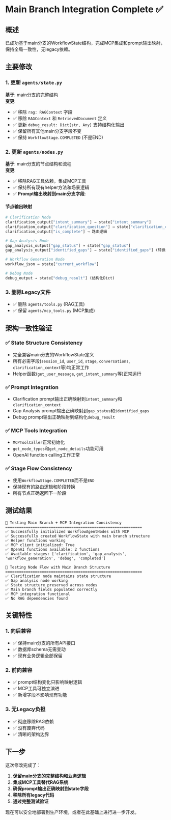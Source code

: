 # Main Branch Integration Complete ✅

## 概述

已成功基于main分支的WorkflowState结构，完成MCP集成和prompt输出映射，保持全局一致性，无legacy依赖。

## 主要修改

### 1. 更新 `agents/state.py`
**基于**: main分支的完整结构  
**变更**:
- ✅ 移除 `rag: RAGContext` 字段
- ✅ 移除 `RAGContext` 和 `RetrievedDocument` 定义
- ✅ 更新 `debug_result: Dict[str, Any]` 支持结构化输出
- ✅ 保留所有其他main分支字段不变
- ✅ 保持 `WorkflowStage.COMPLETED` (不是END)

### 2. 更新 `agents/nodes.py`  
**基于**: main分支的节点结构和流程  
**变更**:
- ✅ 移除RAG工具依赖，集成MCP工具
- ✅ 保持所有现有helper方法和场景逻辑
- ✅ **Prompt输出映射到main分支字段**:

#### 节点输出映射
```python
# Clarification Node
clarification_output["intent_summary"] → state["intent_summary"]
clarification_output["clarification_question"] → state["clarification_context"]["pending_questions"]
clarification_output["is_complete"] → 路由逻辑

# Gap Analysis Node  
gap_analysis_output["gap_status"] → state["gap_status"]
gap_analysis_output["identified_gaps"] → state["identified_gaps"] (转换为GapDetail格式)

# Workflow Generation Node
workflow_json → state["current_workflow"]

# Debug Node
debug_output → state["debug_result"] (结构化Dict)
```

### 3. 删除Legacy文件
- ✅ 删除 `agents/tools.py` (RAG工具)
- ✅ 保留 `agents/mcp_tools.py` (MCP集成)

## 架构一致性验证

### ✅ State Structure Consistency
- 完全兼容main分支的WorkflowState定义
- 所有必需字段(`session_id`, `user_id`, `stage`, `conversations`, `clarification_context`等)均正常工作
- Helper函数(`get_user_message`, `get_intent_summary`等)正常运行

### ✅ Prompt Integration  
- Clarification prompt输出正确映射到`intent_summary`和`clarification_context`
- Gap Analysis prompt输出正确映射到`gap_status`和`identified_gaps`
- Debug prompt输出正确映射到结构化`debug_result`

### ✅ MCP Tools Integration
- `MCPToolCaller`正常初始化  
- `get_node_types`和`get_node_details`功能可用
- OpenAI function calling工作正常

### ✅ Stage Flow Consistency
- 使用`WorkflowStage.COMPLETED`而不是`END`
- 保持现有的路由逻辑和阶段转换
- 所有节点正确返回下一阶段

## 测试结果

```
🧪 Testing Main Branch + MCP Integration Consistency
============================================================
✅ Successfully initialized WorkflowAgentNodes with MCP
✅ Successfully created WorkflowState with main branch structure  
✅ Helper functions working
✅ MCP client initialized: True
✅ OpenAI functions available: 2 functions
✅ Available stages: ['clarification', 'gap_analysis', 'workflow_generation', 'debug', 'completed']

🔄 Testing Node Flow with Main Branch Structure
============================================================
✅ Clarification node maintains state structure
✅ Gap analysis node working
✅ State structure preserved across nodes
✅ Main branch fields populated correctly
✅ MCP integration functional
✅ No RAG dependencies found
```

## 关键特性

### 1. 向后兼容
- ✅ 保持main分支的所有API接口
- ✅ 数据库schema无需变动
- ✅ 现有业务逻辑全部保留

### 2. 前向兼容  
- ✅ prompt结构变化只影响映射逻辑
- ✅ MCP工具可独立演进
- ✅ 新增字段不影响现有功能

### 3. 无Legacy负担
- ✅ 彻底移除RAG依赖
- ✅ 没有废弃代码
- ✅ 清晰的架构边界

## 下一步

这次修改完成了：
1. **保留main分支的完整结构和业务逻辑** 
2. **集成MCP工具替代RAG系统**
3. **确保prompt输出正确映射到state字段**
4. **移除所有legacy代码**
5. **通过完整测试验证**

现在可以安全地部署到生产环境，或者在此基础上进行进一步开发。